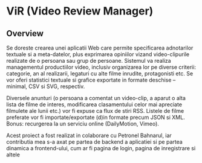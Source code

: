 # ViR (Video Review Manager)

## Overview

Se doreste crearea unei aplicatii Web care permite specificarea adnotarilor textuale si a meta-datelor, plus exprimarea opiniilor vizand video-clipurile realizate de o persoana sau grup de persoane. Sistemul va realiza managementul productiilor video, inclusiv organizarea lor pe diverse criterii: categorie, an al realizarii, legaturi cu alte filme inrudite, protagonisti etc. Se vor oferi statistici textuale si grafice exportate in formate deschise – minimal, CSV si SVG, respectiv.


Diversele anunturi (o persoana a comentat un video-clip, a aparut o alta lista de filme de interes, modificarea clasamentului celor mai apreciate filmulete ale lunii etc.) vor fi expuse ca flux de stiri RSS. Listele de filme preferate vor fi importate/exportate (d)in formate precum JSON si XML.
Bonus: recurgerea la un serviciu online (DailyMotion, Vimeo).



Acest proiect a fost realizat in colaborare cu Petronel Bahnarul, iar contributia mea s-a axat pe partea de backend a aplicatiei si pe partea dinamica a frontend-ului, cum ar fi pagina de login, pagina de inregistrare si altele
